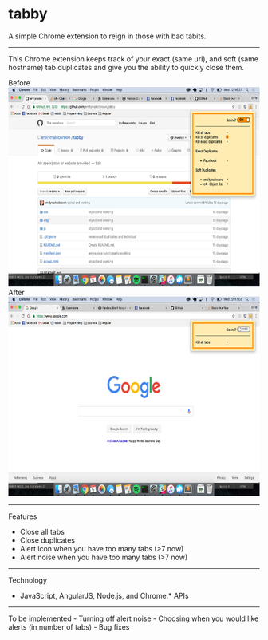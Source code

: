# tabby

A simple Chrome extension to reign in those with bad tabits.

<hr>

This Chrome extension keeps track of your exact (same url), and soft (same hostname) tab duplicates and give you the ability to quickly close them.

Before <br>
<img src="./img/before.png" height=400px>
<br> After <br>
<img src="./img/after.png" height=400px>

<hr>

Features
- Close all tabs
- Close duplicates
- Alert icon when you have too many tabs (>7 now)
- Alert noise when you have too many tabs (>7 now)

<hr>

Technology
- JavaScript, AngularJS, Node.js, and Chrome.* APIs

<hr>
To be implemented
- Turning off alert noise
- Choosing when you would like alerts (in number of tabs)
- Bug fixes
